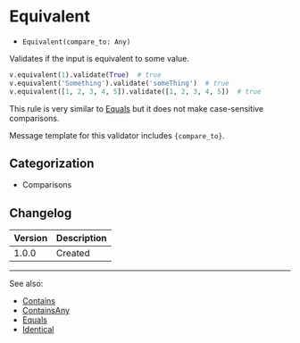 # Equivalent

- `Equivalent(compare_to: Any)`

Validates if the input is equivalent to some value.

```python
v.equivalent(1).validate(True)  # true
v.equivalent('Something').validate('someThing')  # true
v.equivalent([1, 2, 3, 4, 5]).validate([1, 2, 3, 4, 5])  # true
```

This rule is very similar to [Equals](Equals.md) but it does not make case-sensitive
comparisons.

Message template for this validator includes `{compare_to}`.

## Categorization

- Comparisons

## Changelog

Version | Description
--------|-------------
  1.0.0 | Created

***
See also:

- [Contains](Contains.md)
- [ContainsAny](ContainsAny.md)
- [Equals](Equals.md)
- [Identical](Identical.md)